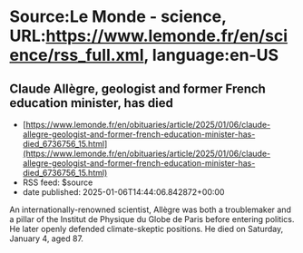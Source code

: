 # Source:Le Monde - science, URL:https://www.lemonde.fr/en/science/rss_full.xml, language:en-US

## Claude Allègre, geologist and former French education minister, has died
 - [https://www.lemonde.fr/en/obituaries/article/2025/01/06/claude-allegre-geologist-and-former-french-education-minister-has-died_6736756_15.html](https://www.lemonde.fr/en/obituaries/article/2025/01/06/claude-allegre-geologist-and-former-french-education-minister-has-died_6736756_15.html)
 - RSS feed: $source
 - date published: 2025-01-06T14:44:06.842872+00:00

An internationally-renowned scientist, Allègre was both a troublemaker and a pillar of the Institut de Physique du Globe de Paris before entering politics. He later openly defended climate-skeptic positions. He died on Saturday, January 4, aged 87.

